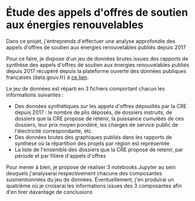 # Étude des appels d'offres de soutien aux énergies renouvelables
Dans ce projet, j'entreprends d'effectuer une analyse approfondie des appels d'offres de soutien aux énergies renouvelables publiés depuis 2017

Pour ce faire, je dispose d'un jeu de données brutes issues des rapports de synthèse des appels d'offres de soutien aux énergies renouvelables publiés depuis 2017 récupéré depuis la plateforme ouverte des données publiques françaises (data.gouv.fr) à [ce lien](https://www.data.gouv.fr/fr/datasets/donnees-sur-les-appels-doffres-relatifs-aux-energies-renouvelables/).


Le jeu de données est réparti en 3 fichiers comportant chacun les informations suivantes :
- Des données synthétiques sur les appels d'offres dépouillés par la CRE depuis 2017 : le nombre de plis déposés, de dossiers instruits, de dossiers que la CRE propose de retenir, la puissance cumulées de ces dossiers, leur prix moyen pondéré, les charges de service public de l'électricité correspondante, etc.
- Des données brutes des graphiques publiés dans les rapports de synthèse où la répartition des projets par région est représentée
- La liste de l'ensemble des dossiers que la CRE propose de retenir, par période et par filière d'appels d'offres


Pour mener à bien, je propose de réaliser 3 notebooks Jupyter au sein desquels j'analyserai respectivement chacune des composantes susmentionnées du jeu de données. Éventuellement, j'en produirai un quatrième où je croiserai les informations issues des 3 composantes afin d'en tirer davantage de conclusions
